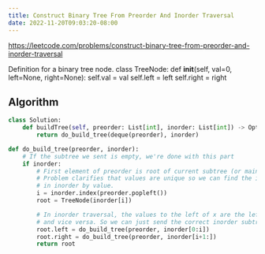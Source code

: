 ```yaml
---
title: Construct Binary Tree From Preorder And Inorder Traversal
date: 2022-11-20T09:03:20-08:00
---
```


https://leetcode.com/problems/construct-binary-tree-from-preorder-and-inorder-traversal

Definition for a binary tree node.
class TreeNode:
    def __init__(self, val=0, left=None, right=None):
        self.val = val
        self.left = left
        self.right = right

## Algorithm

```python
class Solution:
    def buildTree(self, preorder: List[int], inorder: List[int]) -> Optional[TreeNode]:
        return do_build_tree(deque(preorder), inorder)

def do_build_tree(preorder, inorder):
    # If the subtree we sent is empty, we're done with this part
    if inorder:
        # First element of preorder is root of current subtree (or main tree)
        # Problem clarifies that values are unique so we can find the index 
        # in inorder by value.
        i = inorder.index(preorder.popleft())
        root = TreeNode(inorder[i])

        # In inorder traversal, the values to the left of x are the left subtree,
        # and vice versa. So we can just send the correct inorder subtree values.
        root.left = do_build_tree(preorder, inorder[0:i])
        root.right = do_build_tree(preorder, inorder[i+1:])
        return root
```


